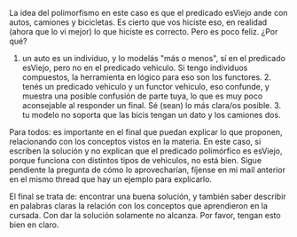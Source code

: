 La idea del polimorfismo en este caso es que el predicado esViejo ande con autos, camiones y bicicletas. Es cierto que vos hiciste eso, en realidad (ahora que lo vi mejor) lo que hiciste es correcto. Pero es poco feliz. ¿Por qué?

1. un auto es un individuo, y lo modelás "más o menos", sí en el predicado esViejo, pero no en el predicado vehiculo. Si tengo individuos compuestos, la herramienta en lógico para eso son los functores. 2. tenés un predicado vehiculo y un functor vehiculo, eso confunde, y muestra una posible confusión de parte tuya, lo que es muy poco aconsejable al responder un final. Sé (sean) lo más clara/os posible. 3. tu modelo no soporta que las bicis tengan un dato y los camiones dos.

Para todos: es importante en el final que puedan explicar lo que proponen, relacionando con los conceptos vistos en la materia. En este caso, si escriben la solución y no explican que el predicado polimórfico es esViejo, porque funciona con distintos tipos de vehiculos, no está bien. Sigue pendiente la pregunta de cómo lo aprovecharían, fíjense en mi mail anterior en el mismo thread que hay un ejemplo para explicarlo.

El final se trata de: encontrar una buena solución, y también saber describir en palabras claras la relación con los conceptos que aprendieron en la cursada. Con dar la solución solamente no alcanza. Por favor, tengan esto bien en claro.
